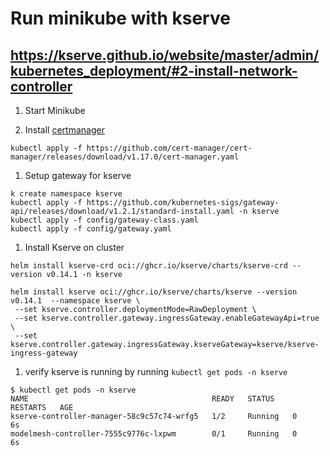 # Run minikube with kserve
## https://kserve.github.io/website/master/admin/kubernetes_deployment/#2-install-network-controller
1. Start Minikube

1. Install [certmanager](https://cert-manager.io/docs/installation/)
```
kubectl apply -f https://github.com/cert-manager/cert-manager/releases/download/v1.17.0/cert-manager.yaml
```

1. Setup gateway for kserve
```
k create namespace kserve
kubectl apply -f https://github.com/kubernetes-sigs/gateway-api/releases/download/v1.2.1/standard-install.yaml -n kserve
kubectl apply -f config/gateway-class.yaml
kubectl apply -f config/gateway.yaml
```

1. Install Kserve on cluster
```
helm install kserve-crd oci://ghcr.io/kserve/charts/kserve-crd --version v0.14.1 -n kserve

helm install kserve oci://ghcr.io/kserve/charts/kserve --version v0.14.1  --namespace kserve \
 --set kserve.controller.deploymentMode=RawDeployment \
 --set kserve.controller.gateway.ingressGateway.enableGatewayApi=true \
 --set kserve.controller.gateway.ingressGateway.kserveGateway=kserve/kserve-ingress-gateway
````

1. verify kserve is running by running `kubectl get pods -n kserve`
```
$ kubectl get pods -n kserve
NAME                                         READY   STATUS    RESTARTS   AGE
kserve-controller-manager-58c9c57c74-wrfg5   1/2     Running   0          6s
modelmesh-controller-7555c9776c-lxpwm        0/1     Running   0          6s
```
